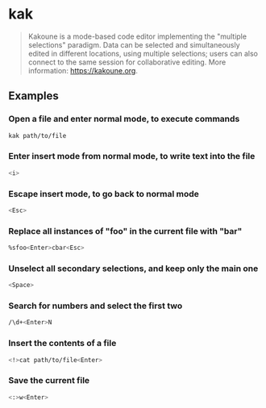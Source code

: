 # kak

> Kakoune is a mode-based code editor implementing the "multiple selections" paradigm. Data can be selected and simultaneously edited in different locations, using multiple selections; users can also connect to the same session for collaborative editing. More information: <https://kakoune.org>.

## Examples

### Open a file and enter normal mode, to execute commands

```bash
kak path/to/file
```

### Enter insert mode from normal mode, to write text into the file

```bash
<i>
```

### Escape insert mode, to go back to normal mode

```bash
<Esc>
```

### Replace all instances of "foo" in the current file with "bar"

```bash
%sfoo<Enter>cbar<Esc>
```

### Unselect all secondary selections, and keep only the main one

```bash
<Space>
```

### Search for numbers and select the first two

```bash
/\d+<Enter>N
```

### Insert the contents of a file

```bash
<!>cat path/to/file<Enter>
```

### Save the current file

```bash
<:>w<Enter>
```
